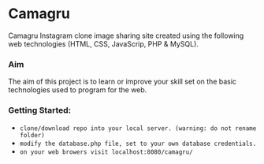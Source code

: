 # Camagru
Camagru Instagram clone image sharing site created using
the following web technologies (HTML, CSS, JavaScrip, PHP & MySQL).

### Aim
The aim of this project is to learn or improve your skill set on
the basic technologies used to program for the web.

### Getting Started:
* `clone/download repo into your local server. (warning: do not rename folder)`
* `modify the database.php file, set to your own database credentials.`
* `on your web browers visit localhost:8080/camagru/`
